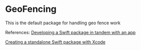 # GeoFencing

This is the default package for handling geo fence work



References:
[Developing a Swift package in tandem with an app](https://developer.apple.com/documentation/xcode/developing-a-swift-package-in-tandem-with-an-app) 

[Creating a standalone Swift package with Xcode](https://developer.apple.com/documentation/xcode/creating-a-standalone-swift-package-with-xcode)
